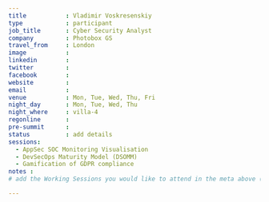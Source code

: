 ```yaml
---
title           : Vladimir Voskresenskiy
type            : participant
job_title       : Cyber Security Analyst
company         : Photobox GS
travel_from     : London
image           :
linkedin        :
twitter         :
facebook        :
website         :
email           :
venue           : Mon, Tue, Wed, Thu, Fri
night_day       : Mon, Tue, Wed, Thu
night_where     : villa-4
regonline       :
pre-summit      :
status          : add details
sessions:
  - AppSec SOC Monitoring Visualisation
  - DevSecOps Maturity Model (DSOMM)
  - Gamification of GDPR compliance
notes :
# add the Working Sessions you would like to attend in the meta above (use the session's title) e.g. sessions (one per line): -Security Playbooks Diagrams -Hackathon Daily Sessions

---
```


<!-- put more details about participant here -->
